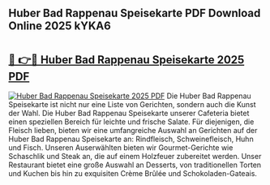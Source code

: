 ## Huber Bad Rappenau Speisekarte PDF Download Online 2025 kYKA6

# <h2><a href="http://gc8n2m.nevu.top/?p=Huber+Bad+Rappenau+Speisekarte">🔗 👉🔴 Huber Bad Rappenau Speisekarte 2025 PDF</a></h2>

[![Huber Bad Rappenau Speisekarte 2025 PDF](https://i.imgur.com/dBaPXMq.png)](http://gc8n2m.nevu.top/?p=Huber+Bad+Rappenau+Speisekarte)
Die Huber Bad Rappenau Speisekarte ist nicht nur eine Liste von Gerichten, sondern auch die Kunst der Wahl. Die Huber Bad Rappenau Speisekarte unserer Cafeteria bietet einen speziellen Bereich für leichte und frische Salate. Für diejenigen, die Fleisch lieben, bieten wir eine umfangreiche Auswahl an Gerichten auf der Huber Bad Rappenau Speisekarte an: Rindfleisch, Schweinefleisch, Huhn und Fisch. Unseren Auserwählten bieten wir Gourmet-Gerichte wie Schaschlik und Steak an, die auf einem Holzfeuer zubereitet werden. Unser Restaurant bietet eine große Auswahl an Desserts, von traditionellen Torten und Kuchen bis hin zu exquisiten Crème Brûlée und Schokoladen-Gateais.
